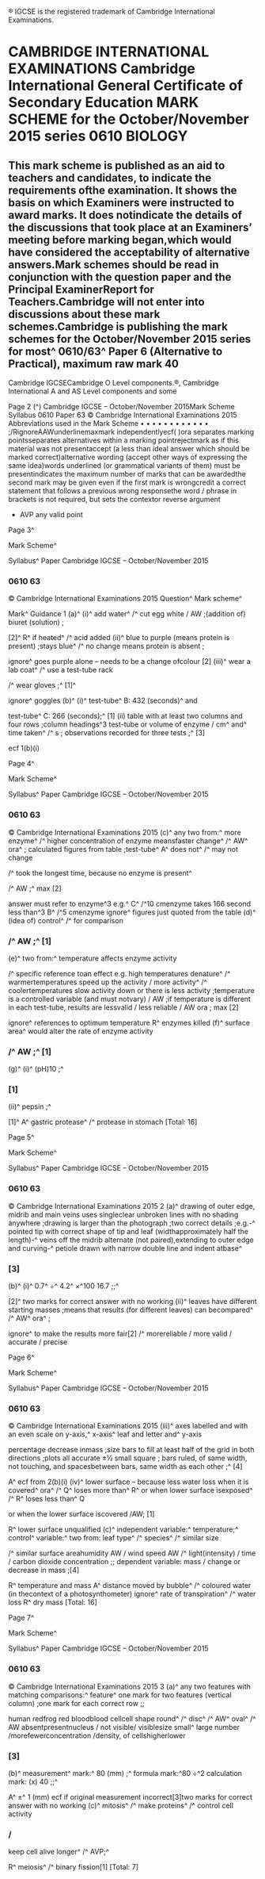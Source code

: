® IGCSE is the registered trademark of Cambridge International Examinations. 

# CAMBRIDGE INTERNATIONAL EXAMINATIONS Cambridge International General Certificate of Secondary Education MARK SCHEME for the October/November 2015 series 0610 BIOLOGY 

## This mark scheme is published as an aid to teachers and candidates, to indicate the requirements ofthe examination. It shows the basis on which Examiners were instructed to award marks. It does notindicate the details of the discussions that took place at an Examiners’ meeting before marking began,which would have considered the acceptability of alternative answers.Mark schemes should be read in conjunction with the question paper and the Principal ExaminerReport for Teachers.Cambridge will not enter into discussions about these mark schemes.Cambridge is publishing the mark schemes for the October/November 2015 series for most^ 0610/63^ Paper 6 (Alternative to Practical), maximum raw mark 40 

Cambridge IGCSECambridge O Level components.®, Cambridge International A and AS Level components and some 


Page 2 (^) Cambridge IGCSE – October/November 2015Mark Scheme Syllabus 0610 Paper 63 © Cambridge International Examinations 2015 Abbreviations used in the Mark Scheme • • • • • • • • • • • • ;/RignoreAAWunderlinemaxmark independentlyecf( )ora separates marking pointsseparates alternatives within a marking pointrejectmark as if this material was not presentaccept (a less than ideal answer which should be marked correct)alternative wording (accept other ways of expressing the same idea)words underlined (or grammatical variants of them) must be presentindicates the maximum number of marks that can be awardedthe second mark may be given even if the first mark is wrongcredit a correct statement that follows a previous wrong responsethe word / phrase in brackets is not required, but sets the contextor reverse argument 

- AVP any valid point 


Page 3^ 

Mark Scheme^ 

Syllabus^ Paper Cambridge IGCSE – October/November 2015 

### 0610 63 

 © Cambridge International Examinations 2015 Question^ Mark scheme^ 

 Mark^ Guidance 1 (a)^ (i)^ add water^ /^ cut egg white / AW ;(addition of) biuret (solution) ; 

 [2]^ R^ if heated^ /^ acid added (ii)^ blue to purple (means protein is present) ;stays blue^ /^ no change means protein is absent ; 

 ignore^ goes purple alone – needs to be a change ofcolour [2] (iii)^ wear a lab coat^ /^ use a test-tube rack 

 /^ wear gloves ;^ [1]^ 

 ignore^ goggles (b)^ (i)^ test-tube^ B: 432 (seconds)^ and 

 test-tube^ C: 266 (seconds);^ [1] (ii) table with at least two columns and four rows ;column headings^3 test-tube or volume of enzyme / cm^ and^ time taken^ /^ s ; observations recorded for three tests ;^ [3] 

 ecf 1(b)(i) 


Page 4^ 

Mark Scheme^ 

Syllabus^ Paper Cambridge IGCSE – October/November 2015 

### 0610 63 

 © Cambridge International Examinations 2015 (c)^ any two from:^ more enzyme^ /^ higher concentration of enzyme meansfaster change^ /^ AW^ ora^ ; calculated figures from table ;test-tube^ A^ does not^ /^ may not change 

 /^ took the longest time, because no enzyme is present^ 

 /^ AW ;^ max [2] 

 answer must refer to enzyme^3 e.g.^ C^ /^10 cmenzyme takes 166 second less than^3 B^ /^5 cmenzyme ignore^ figures just quoted from the table (d)^ (idea of) control^ /^ for comparison 

### /^ AW ;^ [1] 

 (e)^ two from:^ temperature affects enzyme activity 

 /^ specific reference toan effect e.g. high temperatures denature^ /^ warmertemperatures speed up the activity / more activity^ /^ coolertemperatures slow activity down or there is less activity ;temperature is a controlled variable (and must notvary) / AW ;if temperature is different in each test-tube, results are lessvalid / less reliable / AW ora ; max [2] 

 ignore^ references to optimum temperature R^ enzymes killed (f)^ surface area^ would alter the rate of enzyme activity 

### /^ AW ;^ [1] 

 (g)^ (i)^ (pH)10 ;^ 

### [1] 

 (ii)^ pepsin ;^ 

 [1]^ A^ gastric protease^ /^ protease in stomach [Total: 16] 


Page 5^ 

Mark Scheme^ 

Syllabus^ Paper Cambridge IGCSE – October/November 2015 

### 0610 63 

 © Cambridge International Examinations 2015 2 (a)^ drawing of outer edge, midrib and main veins uses singleclear unbroken lines with no shading anywhere ;drawing is larger than the photograph ;two correct details ;e.g.-^ pointed tip with correct shape of tip and leaf (widthapproximately half the length)-^ veins off the midrib alternate (not paired),extending to outer edge and curving-^ petiole drawn with narrow double line and indent atbase^ 

### [3] 

 (b)^ (i)^ 0.7^ ÷^ 4.2^ ×^100 16.7 ;;^ 

 [2]^ two marks for correct answer with no working (ii)^ leaves have different starting masses ;means that results (for different leaves) can becompared^ /^ AW^ ora^ ; 

 ignore^ to make the results more fair[2] /^ morereliable / more valid / accurate / precise 


Page 6^ 

Mark Scheme^ 

Syllabus^ Paper Cambridge IGCSE – October/November 2015 

### 0610 63 

 © Cambridge International Examinations 2015 (iii)^ axes labelled and with an even scale on y-axis,^ x-axis^ leaf and letter and^ y-axis 

 percentage decrease inmass ;size bars to fill at least half of the grid in both directions ;plots all accurate ±½ small square ; bars ruled, of same width, not touching, and spacesbetween bars, same width as each other ;^ [4] 

 A^ ecf from 2(b)(i) (iv)^ lower surface – because less water loss when it is covered^ ora^ /^ Q^ loses more than^ R^ or when lower surface isexposed^ /^ R^ loses less than^ Q 

 or when the lower surface iscovered /AW; [1] 

 R^ lower surface unqualified (c)^ independent variable:^ temperature;^ control^ variable:^ two from: leaf type^ /^ species^ /^ similar size 

 /^ similar surface areahumidity AW / wind speed AW /^ light(intensity) / time / carbon dioxide concentration ;; dependent variable: mass / change or decrease in mass ;[4] 

 R^ temperature and mass A^ distance moved by bubble^ /^ coloured water (in thecontext of a photosynthometer) ignore^ rate of transpiration^ /^ water loss R^ dry mass [Total: 16] 


Page 7^ 

Mark Scheme^ 

Syllabus^ Paper Cambridge IGCSE – October/November 2015 

### 0610 63 

 © Cambridge International Examinations 2015 3 (a)^ any two features with matching comparisons:^ feature^ one mark for two features (vertical column) ;one mark for each correct row ;; 

 human redfrog red bloodblood cellcell shape round^ /^ disc^ /^ AW^ oval^ /^ AW absentpresentnucleus / not visible/ visiblesize small^ large number /morefewerconcentration /density, of cellshigherlower 

### [3] 

 (b)^ measurement^ mark:^ 80 (mm) ;^ formula mark:^80 ÷^2 calculation mark: (x) 40 ;;^ 

 A^ ±^ 1 (mm) ecf if original measurement incorrect[3]two marks for correct answer with no working (c)^ mitosis^ /^ make proteins^ /^ control cell activity 

### / 

 keep cell alive longer^ /^ AVP;^ 

 R^ meiosis^ /^ binary fission[1] [Total: 7] 


